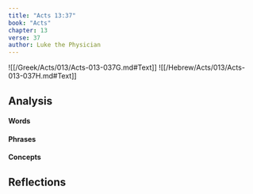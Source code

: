 ```yaml
---
title: "Acts 13:37"
book: "Acts"
chapter: 13
verse: 37
author: Luke the Physician
---
```

![[/Greek/Acts/013/Acts-013-037G.md#Text]]
![[/Hebrew/Acts/013/Acts-013-037H.md#Text]]

## Analysis

#### Words

#### Phrases

#### Concepts

## Reflections
